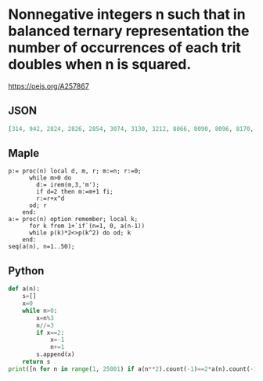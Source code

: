 # Nonnegative integers n such that in balanced ternary representation the number of occurrences of each trit doubles when n is squared\.
https://oeis.org/A257867
## JSON
```JSON
[314, 942, 2824, 2826, 2854, 3074, 3130, 3212, 8066, 8090, 8096, 8170, 8224, 8324, 8426, 8450, 8472, 8478, 8480, 8512, 8534, 8562, 8578, 8588, 8656, 9222, 9224, 9390, 9404, 9636, 9638, 24198, 24206, 24270, 24288, 24510, 24670, 24672, 24674, 24676, 24802, 24972]
```
## Maple
```Maple
p:= proc(n) local d, m, r; m:=n; r:=0;
      while m>0 do
        d:= irem(m,3,'m');
        if d=2 then m:=m+1 fi;
        r:=r+x^d
      od; r
    end:
a:= proc(n) option remember; local k;
      for k from 1+`if`(n=1, 0, a(n-1))
      while p(k)*2<>p(k^2) do od; k
    end:
seq(a(n), n=1..50);
```
## Python
```Python
def a(n):
    s=[]
    x=0
    while n>0:
        x=n%3
        n//=3
        if x==2:
            x=-1
            n+=1
        s.append(x)
    return s
print([n for n in range(1, 25001) if a(n**2).count(-1)==2*a(n).count(-1) and a(n**2).count(1)==2*a(n).count(1) and a(n**2).count(0)==2*a(n).count(0)]) # _Indranil Ghosh_, Jun 07 2017
```
